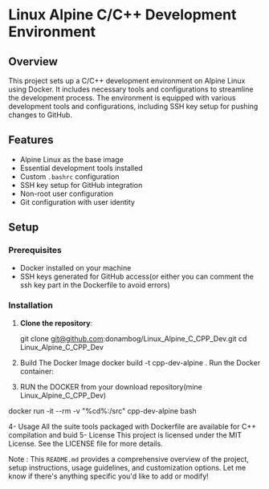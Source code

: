 # Linux Alpine C/C++ Development Environment

## Overview

This project sets up a C/C++ development environment on Alpine Linux using Docker. It includes necessary tools and configurations to streamline the development process. The environment is equipped with various development tools and configurations, including SSH key setup for pushing changes to GitHub.

## Features

- Alpine Linux as the base image
- Essential development tools installed
- Custom `.bashrc` configuration
- SSH key setup for GitHub integration
- Non-root user configuration
- Git configuration with user identity

## Setup

### Prerequisites

- Docker installed on your machine
- SSH keys generated for GitHub access(or either you can comment the ssh key part in the Dockerfile 
to avoid errors)

### Installation

1. **Clone the repository**:

   git clone git@github.com:donambog/Linux_Alpine_C_CPP_Dev.git
   cd Linux_Alpine_C_CPP_Dev

 2. Build The Docker Image
   docker build -t cpp-dev-alpine .
Run the Docker container:

3. RUN the DOCKER from your download repository(mine Linux_Alpine_C_CPP_Dev)

docker run -it --rm -v "%cd%:/src" cpp-dev-alpine bash

4- Usage
All the suite tools packaged with Dockerfile are available for C++ compilation and buid
5- License
This project is licensed under the MIT License. See the LICENSE file for more details.

Note :
This `README.md` provides a comprehensive overview of the project, setup instructions, usage guidelines, and customization options. Let me know if there's anything specific you'd like to add or modify! 

